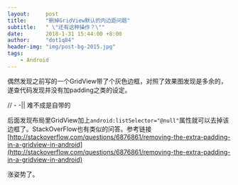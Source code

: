 ```yaml
---
layout:     post
title:      "删掉GridView默认的内边距问题"
subtitle:   " \"还有这种操作？\""
date:       2018-1-31 15:44:00 +8:00
author:     "dot1q84"
header-img: "img/post-bg-2015.jpg"
tags:
    - Android
---
```


偶然发现之前写的一个GridView带了个灰色边框，对照了效果图发现是多余的，遂查代码发现并没有加padding之类的设定。

//  - -|| 难不成是自带的

后面发现布局里GridView加上`android:listSelector="@null"`属性就可以去掉该边框了。StackOverFlow也有类似的问答。参考链接 [http://stackoverflow.com/questions/6876861/removing-the-extra-padding-in-a-gridview-in-android](http://stackoverflow.com/questions/6876861/removing-the-extra-padding-in-a-gridview-in-android)

涨姿势了。